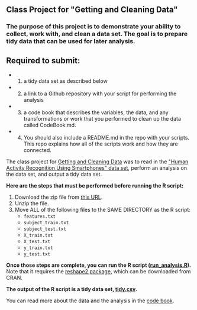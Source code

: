 ## Class Project for "Getting and Cleaning Data"

### The purpose of this project is to demonstrate your ability to collect, work with, and clean a data set. The goal is to prepare tidy data that can be used for later analysis. 

## Required to submit: 
  * 1) a tidy data set as described below
  * 2) a link to a Github repository with your script for performing the analysis
  * 3) a code book that describes the variables, the data, and any transformations or work that you performed to clean up the data called CodeBook.md. 
  * 4) You should also include a README.md in the repo with your scripts. This repo explains how all of the scripts work and how they are connected.

The class project for [Getting and Cleaning Data](https://www.coursera.org/course/getdata) was to read in the ["Human Activity Recognition Using Smartphones" data set](http://archive.ics.uci.edu/ml/datasets/Human+Activity+Recognition+Using+Smartphones), perform an analysis on the data set, and output a tidy data set.

**Here are the steps that must be performed before running the R script:**

1. Download the zip file from [this URL](https://d396qusza40orc.cloudfront.net/getdata%2Fprojectfiles%2FUCI%20HAR%20Dataset.zip).
2. Unzip the file.
3. Move ALL of the following files to the SAME DIRECTORY as the R script:
	* `features.txt`
	* `subject_train.txt`
	* `subject_test.txt`
	* `X_train.txt`
	* `X_test.txt`
	* `y_train.txt`
	* `y_test.txt`

**Once those steps are complete, you can run the R script ([run_analysis.R](run_analysis.R)).** Note that it requires the [reshape2 package](http://cran.r-project.org/web/packages/reshape2/index.html), which can be downloaded from CRAN.

**The output of the R script is a tidy data set, [tidy.csv](tidy.csv).**

You can read more about the data and the analysis in the [code book](CodeBook.md).
